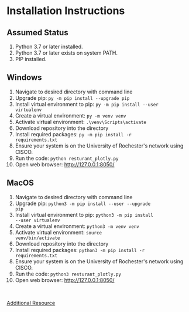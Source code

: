 # Installation Instructions

## Assumed Status
1. Python 3.7 or later installed.
2. Python 3.7 or later exists on system PATH.
3. PIP installed.

## Windows
1. Navigate to desired directory with command line
2. Upgrade pip: <code>py -m pip install --upgrade pip</code>
3. Install virtual environment to pip: <code>py -m pip install --user virtualenv</code>
4. Create a virtual environment: <code>py -m venv venv</code>
5. Activate virtual environment: <code>.\venv\Scripts\activate</code>
6. Download repository into the directory
7. Install required packages: <code>py -m pip install -r requirements.txt</code>
8. Ensure your system is on the University of Rochester's network using CISCO.
9. Run the code: <code>python resturant_plotly.py</code>
10. Open web browser: http://127.0.0.1:8050/


## MacOS
1. Navigate to desired directory with command line
2. Upgrade pip: <code>python3 -m pip install --user --upgrade pip</code>
3. Install virtual environment to pip: <code>python3 -m pip install --user virtualenv</code>
4. Create a virtual environment: <code>python3 -m venv venv</code>
5. Activate virtual environment: <code>source venv/bin/activate</code>
6. Download repository into the directory
7. Install required packages: <code>python3 -m pip install -r requirements.txt</code>
8. Ensure your system is on the University of Rochester's network using CISCO.
9. Run the code: <code>python3 resturant_plotly.py</code>
10. Open web browser: http://127.0.0.1:8050/

<p>&nbsp;</p>

<a href="https://packaging.python.org/guides/installing-using-pip-and-virtual-environments/"> Additional Resource </a>
